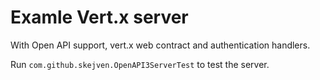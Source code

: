 # Examle Vert.x server
With Open API support, vert.x web contract and authentication handlers.

Run `com.github.skejven.OpenAPI3ServerTest` to test the server.